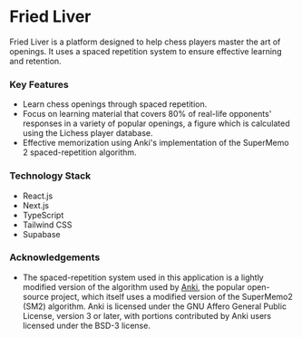 # Fried Liver

Fried Liver is a platform designed to help chess players master the art of openings. It uses a spaced repetition system to ensure effective learning and retention.

### Key Features
* Learn chess openings through spaced repetition.
* Focus on learning material that covers 80% of real-life opponents' responses in a variety of popular openings, a figure which is calculated using the Lichess player database.
* Effective memorization using Anki's implementation of the SuperMemo 2 spaced-repetition algorithm.

### Technology Stack
* React.js
* Next.js
* TypeScript
* Tailwind CSS
* Supabase

### Acknowledgements
* The spaced-repetition system used in this application is a lightly modified version of the algorithm used by [Anki](https://github.com/ankitects/anki/tree/main), the popular open-source project, which itself uses a modified version of the SuperMemo2 (SM2) algorithm. Anki is licensed under the GNU Affero General Public License, version 3 or later, with portions contributed by Anki users licensed under the BSD-3 license. 
